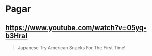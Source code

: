 # Pagar

## https://www.youtube.com/watch?v=05yq-b3HraI

> Japanese Try American Snacks For The First Time! 
